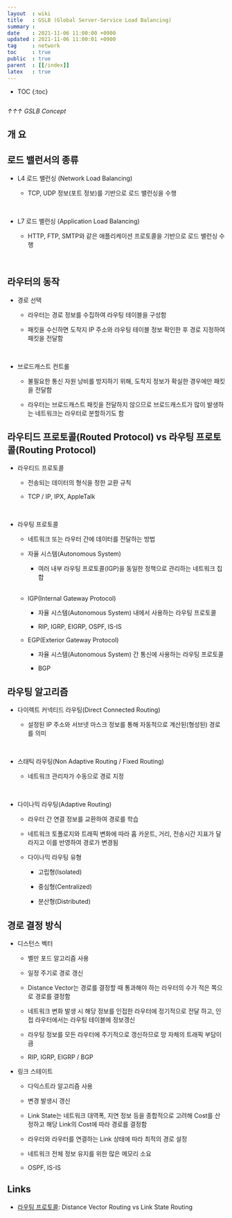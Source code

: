 ```yaml
---
layout  : wiki
title   : GSLB (Global Server-Service Load Balancing)
summary : 
date    : 2021-11-06 11:00:00 +0900
updated : 2021-11-06 11:00:01 +0900
tag     : network
toc     : true
public  : true
parent  : [[/index]]
latex   : true
---
```

* TOC
{:toc}


![]()

_↑↑↑ GSLB Concept_

## 개 요

## 로드 밸런서의 종류

* L4 로드 밸런싱 (Network Load Balancing)

    * TCP, UDP 정보(포트 정보)를 기반으로 로드 밸런싱을 수행

<br/>

* L7 로드 밸런싱 (Application Load Balancing)

    * HTTP, FTP, SMTP와 같은 애플리케이션 프로토콜을 기반으로 로드 밸런싱 수행

<br/>

## 라우터의 동작


* 경로 선택

    * 라우터는 경로 정보를 수집하여 라우팅 테이블을 구성함

    * 패킷을 수신하면 도착지 IP 주소와 라우팅 테이블 정보 확인한 후 경로 지정하여 패킷을 전달함

<br/>

* 브로드캐스트 컨트롤

    * 불필요한 통신 자원 낭비를 방지하기 위해, 도착지 정보가 확실한 경우에만 패킷을 전달함

    * 라우터는 브로드캐스트 패킷을 전달하지 않으므로 브로드캐스트가 많이 발생하는 네트워크는 라우터로 분할하기도 함


## 라우티드 프로토콜(Routed Protocol) vs 라우팅 프로토콜(Routing Protocol)

* 라우티드 프로토콜

    * 전송되는 데이터의 형식을 정한 교환 규칙

    * TCP / IP, IPX, AppleTalk 

<br/>

* 라우팅 프로토콜

    * 네트워크 또는 라우터 간에 데이터를 전달하는 방법

    * 자율 시스템(Autonomous System)

        * 여러 내부 라우팅 프로토콜(IGP)을 동일한 정책으로 관리하는 네트워크 집합

    <br/>

    * IGP(Internal Gateway Protocol)

        * 자율 시스템(Autonomous System) 내에서 사용하는 라우팅 프로토콜

        * RIP, IGRP, EIGRP, OSPF, IS-IS

    * EGP(Exterior Gateway Protocol)

        * 자율 시스템(Autonomous System) 간 통신에 사용하는 라우팅 프로토콜
        
        * BGP

## 라우팅 알고리즘

* 다이렉트 커넥티드 라우팅(Direct Connected Routing)

    * 설정된 IP 주소와 서브넷 마스크 정보를 통해 자동적으로 계산된(형성된) 경로를 의미

<br/>

* 스태틱 라우팅(Non Adaptive Routing / Fixed Routing)

    * 네트워크 관리자가 수동으로 경로 지정

<br/>

* 다이나믹 라우팅(Adaptive Routing)

    * 라우터 간 연결 정보를 교환하여 경로를 학습

    * 네트워크 토폴로지와 트래픽 변화에 따라 홉 카운트, 거리, 전송시간 지표가 달라지고 이를 반영하여 경로가 변경됨

    * 다이나믹 라우팅 유형

        * 고립형(Isolated)
        
        * 중심형(Centralized) 

        * 분산형(Distributed)

## 경로 결정 방식

* 디스턴스 벡터

    * 벨만 포드 알고리즘 사용

    * 일정 주기로 경로 갱신

    * Distance Vector는 경로를 결정할 때 통과해야 하는 라우터의 수가 적은 쪽으로 경로를 결정함

    * 네트워크 변화 발생 시 해당 정보를 인접한 라우터에 정기적으로 전달 하고, 인접 라우터에서는 라우팅 테이블에 정보갱신

    * 라우팅 정보를 모든 라우터에 주기적으로 갱신하므로 망 자체의 트래픽 부담이 큼

    * RIP, IGRP, EIGRP / BGP

* 링크 스테이트

    * 다익스트라 알고리즘 사용

    * 변경 발생시 갱신

    * Link State는 네트워크 대역폭, 지연 정보 등을 종합적으로 고려해 Cost를 산정하고 해당 Link의 Cost에 따라 경로를 결정함

    * 라우터와 라우터를 연결하는 Link 상태에 따라 최적의 경로 설정

    * 네트워크 전체 정보 유지를 위한 많은 메모리 소요

    * OSPF, IS-IS

## Links

* [라우팅 프로토콜](https://m.blog.naver.com/PostView.naver?isHttpsRedirect=true&blogId=nackji80&logNo=221431942767): Distance Vector Routing vs Link State Routing
